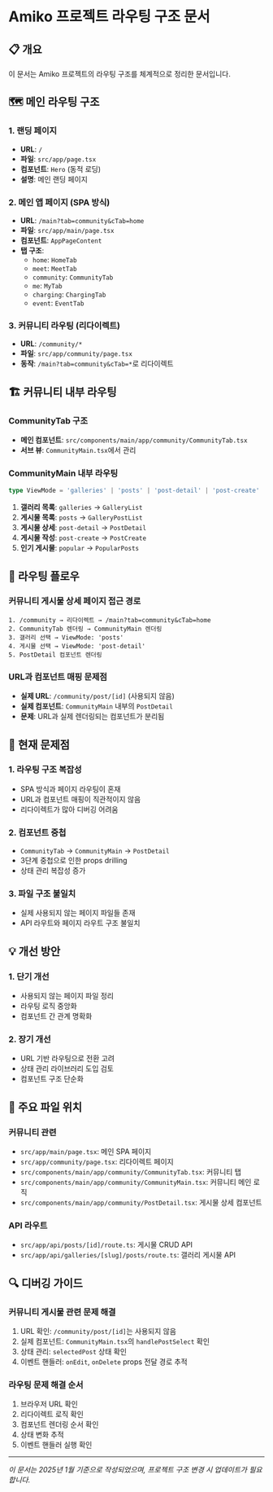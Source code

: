 # Amiko 프로젝트 라우팅 구조 문서

## 📋 **개요**
이 문서는 Amiko 프로젝트의 라우팅 구조를 체계적으로 정리한 문서입니다.

## 🗺️ **메인 라우팅 구조**

### **1. 랜딩 페이지**
- **URL**: `/`
- **파일**: `src/app/page.tsx`
- **컴포넌트**: `Hero` (동적 로딩)
- **설명**: 메인 랜딩 페이지

### **2. 메인 앱 페이지 (SPA 방식)**
- **URL**: `/main?tab=community&cTab=home`
- **파일**: `src/app/main/page.tsx`
- **컴포넌트**: `AppPageContent`
- **탭 구조**:
  - `home`: `HomeTab`
  - `meet`: `MeetTab`
  - `community`: `CommunityTab`
  - `me`: `MyTab`
  - `charging`: `ChargingTab`
  - `event`: `EventTab`

### **3. 커뮤니티 라우팅 (리다이렉트)**
- **URL**: `/community/*`
- **파일**: `src/app/community/page.tsx`
- **동작**: `/main?tab=community&cTab=*`로 리다이렉트

## 🏗️ **커뮤니티 내부 라우팅**

### **CommunityTab 구조**
- **메인 컴포넌트**: `src/components/main/app/community/CommunityTab.tsx`
- **서브 뷰**: `CommunityMain.tsx`에서 관리

### **CommunityMain 내부 라우팅**
```typescript
type ViewMode = 'galleries' | 'posts' | 'post-detail' | 'post-create' | 'popular'
```

1. **갤러리 목록**: `galleries` → `GalleryList`
2. **게시물 목록**: `posts` → `GalleryPostList`
3. **게시물 상세**: `post-detail` → `PostDetail`
4. **게시물 작성**: `post-create` → `PostCreate`
5. **인기 게시물**: `popular` → `PopularPosts`

## 🔄 **라우팅 플로우**

### **커뮤니티 게시물 상세 페이지 접근 경로**
```
1. /community → 리다이렉트 → /main?tab=community&cTab=home
2. CommunityTab 렌더링 → CommunityMain 렌더링
3. 갤러리 선택 → ViewMode: 'posts'
4. 게시물 선택 → ViewMode: 'post-detail'
5. PostDetail 컴포넌트 렌더링
```

### **URL과 컴포넌트 매핑 문제점**
- **실제 URL**: `/community/post/[id]` (사용되지 않음)
- **실제 컴포넌트**: `CommunityMain` 내부의 `PostDetail`
- **문제**: URL과 실제 렌더링되는 컴포넌트가 분리됨

## 🚨 **현재 문제점**

### **1. 라우팅 구조 복잡성**
- SPA 방식과 페이지 라우팅이 혼재
- URL과 컴포넌트 매핑이 직관적이지 않음
- 리다이렉트가 많아 디버깅 어려움

### **2. 컴포넌트 중첩**
- `CommunityTab` → `CommunityMain` → `PostDetail`
- 3단계 중첩으로 인한 props drilling
- 상태 관리 복잡성 증가

### **3. 파일 구조 불일치**
- 실제 사용되지 않는 페이지 파일들 존재
- API 라우트와 페이지 라우트 구조 불일치

## 💡 **개선 방안**

### **1. 단기 개선**
- 사용되지 않는 페이지 파일 정리
- 라우팅 로직 중앙화
- 컴포넌트 간 관계 명확화

### **2. 장기 개선**
- URL 기반 라우팅으로 전환 고려
- 상태 관리 라이브러리 도입 검토
- 컴포넌트 구조 단순화

## 📁 **주요 파일 위치**

### **커뮤니티 관련**
- `src/app/main/page.tsx`: 메인 SPA 페이지
- `src/app/community/page.tsx`: 리다이렉트 페이지
- `src/components/main/app/community/CommunityTab.tsx`: 커뮤니티 탭
- `src/components/main/app/community/CommunityMain.tsx`: 커뮤니티 메인 로직
- `src/components/main/app/community/PostDetail.tsx`: 게시물 상세 컴포넌트

### **API 라우트**
- `src/app/api/posts/[id]/route.ts`: 게시물 CRUD API
- `src/app/api/galleries/[slug]/posts/route.ts`: 갤러리 게시물 API

## 🔍 **디버깅 가이드**

### **커뮤니티 게시물 관련 문제 해결**
1. URL 확인: `/community/post/[id]`는 사용되지 않음
2. 실제 컴포넌트: `CommunityMain.tsx`의 `handlePostSelect` 확인
3. 상태 관리: `selectedPost` 상태 확인
4. 이벤트 핸들러: `onEdit`, `onDelete` props 전달 경로 추적

### **라우팅 문제 해결 순서**
1. 브라우저 URL 확인
2. 리다이렉트 로직 확인
3. 컴포넌트 렌더링 순서 확인
4. 상태 변화 추적
5. 이벤트 핸들러 실행 확인

---
*이 문서는 2025년 1월 기준으로 작성되었으며, 프로젝트 구조 변경 시 업데이트가 필요합니다.*
